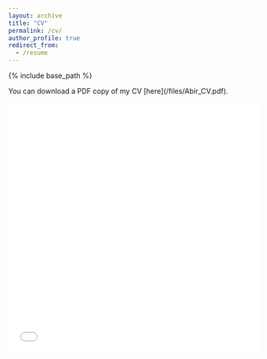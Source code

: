 ```yaml
---
layout: archive
title: "CV"
permalink: /cv/
author_profile: true
redirect_from:
  - /resume
---
```


{% include base_path %}

<p>You can download a PDF copy of my CV [here](/files/Abir_CV.pdf).</p>
<iframe src="/files/Abir_CV.pdf" width="100%" height="500" frameborder="no" border="0" marginwidth="0" marginheight="0"></iframe>
